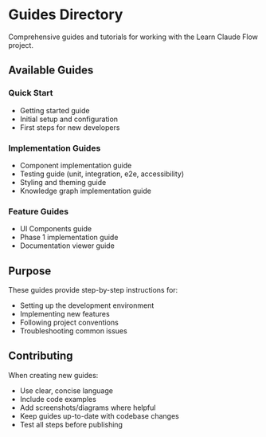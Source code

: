 # Guides Directory

Comprehensive guides and tutorials for working with the Learn Claude Flow project.

## Available Guides

### Quick Start
- Getting started guide
- Initial setup and configuration
- First steps for new developers

### Implementation Guides
- Component implementation guide
- Testing guide (unit, integration, e2e, accessibility)
- Styling and theming guide
- Knowledge graph implementation guide

### Feature Guides
- UI Components guide
- Phase 1 implementation guide
- Documentation viewer guide

## Purpose

These guides provide step-by-step instructions for:
- Setting up the development environment
- Implementing new features
- Following project conventions
- Troubleshooting common issues

## Contributing

When creating new guides:
- Use clear, concise language
- Include code examples
- Add screenshots/diagrams where helpful
- Keep guides up-to-date with codebase changes
- Test all steps before publishing
